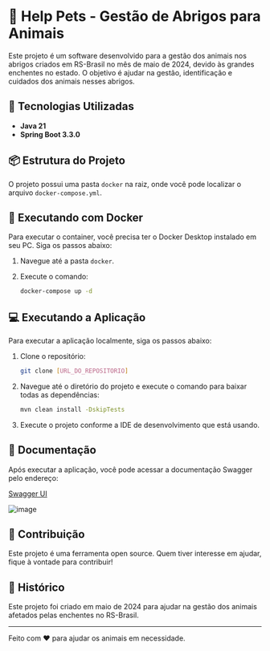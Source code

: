 
# 🐾 Help Pets - Gestão de Abrigos para Animais

Este projeto é um software desenvolvido para a gestão dos animais nos abrigos criados em RS-Brasil no mês de maio de 2024, devido às grandes enchentes no estado. O objetivo é ajudar na gestão, identificação e cuidados dos animais nesses abrigos.

## 🚀 Tecnologias Utilizadas

- **Java 21**
- **Spring Boot 3.3.0**

## 📦 Estrutura do Projeto

O projeto possui uma pasta `docker` na raiz, onde você pode localizar o arquivo `docker-compose.yml`.

## 🐳 Executando com Docker

Para executar o container, você precisa ter o Docker Desktop instalado em seu PC. Siga os passos abaixo:

1. Navegue até a pasta `docker`.
2. Execute o comando:

   ```sh
   docker-compose up -d
   ```

## 💻 Executando a Aplicação

Para executar a aplicação localmente, siga os passos abaixo:

1. Clone o repositório:

   ```sh
   git clone [URL_DO_REPOSITORIO]
   ```

2. Navegue até o diretório do projeto e execute o comando para baixar todas as dependências:

   ```sh
   mvn clean install -DskipTests
   ```

3. Execute o projeto conforme a IDE de desenvolvimento que está usando.

## 📖 Documentação

Após executar a aplicação, você pode acessar a documentação Swagger pelo endereço:

[Swagger UI](http://localhost:8090/help-pets/swagger-ui/index.html#/)

![image](https://github.com/betobrandaojr/help-pets/assets/59041231/2cbc5f98-2c54-4d68-92ed-78113c9f1bb2)


## 🌟 Contribuição

Este projeto é uma ferramenta open source. Quem tiver interesse em ajudar, fique à vontade para contribuir!

## 📅 Histórico

Este projeto foi criado em maio de 2024 para ajudar na gestão dos animais afetados pelas enchentes no RS-Brasil.

---

Feito com ❤️ para ajudar os animais em necessidade.
